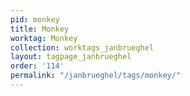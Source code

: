 ```yaml
---
pid: monkey
title: Monkey
worktag: Monkey
collection: worktags_janbrueghel
layout: tagpage_janbrueghel
order: '114'
permalink: "/janbrueghel/tags/monkey/"
---
```


